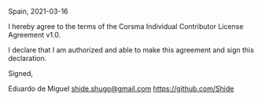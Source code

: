 Spain, 2021-03-16

I hereby agree to the terms of the Corsma Individual Contributor License
Agreement v1.0.

I declare that I am authorized and able to make this agreement and sign this
declaration.

Signed,

Eduardo de Miguel shide.shugo@gmail.com https://github.com/Shide
